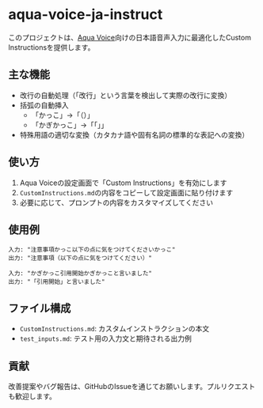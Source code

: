 # aqua-voice-ja-instruct

このプロジェクトは、[Aqua Voice](https://withaqua.com/)向けの日本語音声入力に最適化したCustom Instructionsを提供します。

## 主な機能

- 改行の自動処理（「改行」という言葉を検出して実際の改行に変換）
- 括弧の自動挿入
  - 「かっこ」→「（）」
  - 「かぎかっこ」→「「」」
- 特殊用語の適切な変換（カタカナ語や固有名詞の標準的な表記への変換）

## 使い方

1. Aqua Voiceの設定画面で「Custom Instructions」を有効にします
2. `CustomInstructions.md`の内容をコピーして設定画面に貼り付けます
3. 必要に応じて、プロンプトの内容をカスタマイズしてください

## 使用例

```
入力: "注意事項かっこ以下の点に気をつけてくださいかっこ"
出力: "注意事項（以下の点に気をつけてください）"

入力: "かぎかっこ引用開始かぎかっこと言いました"
出力: "「引用開始」と言いました"
```

## ファイル構成

- `CustomInstructions.md`: カスタムインストラクションの本文
- `test_inputs.md`: テスト用の入力文と期待される出力例

## 貢献

改善提案やバグ報告は、GitHubのIssueを通じてお願いします。プルリクエストも歓迎します。 
